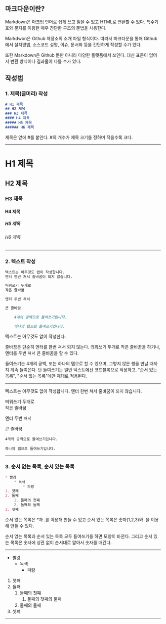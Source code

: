 ## 마크다운이란?
Markdown은 마크업 언어로 쉽게 쓰고 읽을 수 있고 HTML로 변환할 수 있다. 특수기호와 문자를 이용한 매우 간단한 구조의 문법을 사용한다.  

Markdwon은 Github 저장소의 소개 파일 형식이다. 따라서 마크다운을 통해 Github에서 설치방법, 소스코드 설명, 이슈, 문서화 등을 간단하게 작성할 수가 있다.

또한 Markdown은 Github 뿐만 아니라 다양한 플랫폼에서 쓰인다. 대신 표준이 없어서 변환 방식이나 결과물이 다를 수가 있다.

## 작성법

### 1. 제목(글머리) 작성
```markdown
# H1 제목
## H2 제목
### H3 제목
#### H4 제목
##### H5 제목
###### H6 제목
```
제목은 앞에 #를 붙인다.
#의 개수가 제목 크기를 정하며 적을수록 크다.

---
# H1 제목
## H2 제목
### H3 제목
#### H4 제목
##### H5 제목
###### H6 제목
---

### 2. 텍스트 작성
```markdown
텍스트는 아무것도 없이 작성합니다.
엔터 한번 쳐서 줄바꿈이 되지 않습니다.

띄워쓰기 두개로  
작은 줄바꿈

엔터 두번 쳐서

큰 줄바꿈
    
    4개의 공백으로 들여쓰기입니다.
 
	하나의 탭으로 들여쓰기입니다.
```
텍스트는 아무것도 없이 작성한다. 

줄바꿈은 단순히 엔터를 한번 쳐서 되지 않는다. 띄워쓰기 두개로 작은 줄바꿈을 하거나, 엔터를 두번 쳐서 큰 줄바꿈을 할 수 있다.

들여쓰기는 4개의 공백, 또는 하나의 탭으로 할 수 있으며, 그렇지 않은 행을 만날 때까지 계속 들여쓴다. 단 들여쓰기는 일반 텍스트에선 코드블록으로 작용하고, "순서 있는 목록", "순서 없는 목록"에만 제대로 적용된다.

---
텍스트는 아무것도 없이 작성합니다.
엔터 한번 쳐서 줄바꿈이 되지 않습니다.

띄워쓰기 두개로  
작은 줄바꿈

엔터 두번 쳐서

큰 줄바꿈

    4개의 공백으로 들여쓰기입니다.
 
	하나의 탭으로 들여쓰기입니다.
---

### 3. 순서 없는 목록, 순서 있는 목록
```markdown
* 빨강
    * 녹색
        * 파랑
1. 첫째
2. 둘째
    1. 둘째의 첫쨰
    2. 둘째의 둘째
3. 셋쨰
```

순서 없는 목록은 \*과 .를 이용해 만들 수 있고 순서 있는 목록은 숫자(1,2,3)와 .을 이용해 만들 수 있다.

순서 없는 목록과 순서 있는 목록 모두 들여쓰기를 하면 모양이 바뀐다. 그리고 순서 있는 목록은 숫자에 상관 없이 순서대로 알아서 숫자를 매긴다.

---
* 빨강
    * 녹색
        * 파랑
1. 첫째
2. 둘째
    1. 둘째의 첫쨰
    	1. 둘째의 첫째의 둘째
    3. 둘째의 둘째
3. 셋쨰
---


